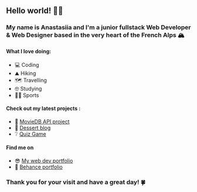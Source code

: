 ## Hello world! :fox_face:✨
### My name is Anastasiia and I'm a junior fullstack Web Developer & Web Designer based in the very heart of the French Alps :mountain_snow:

#### What I love doing:
- :computer: Coding
- :mountain: Hiking
- :world_map: Travelling
- :nerd_face: Studying
- :biking_woman: Sports

#### Check out my latest projects :
- :cinema: [MovieDB API project](https://anastasiiaa.promo-105.codeur.online/projects/WhatTheFilm)
- :cake: [Dessert blog](https://anastasiiaa.promo-105.codeur.online/projects/Dessert-Recipe-blog/)
- :grey_question: [Quiz Game](https://quizrae.promo-105.codeur.online/)

#### Find me on
- :sunglasses: [My web dev portfolio](https://anastasiiaa.promo-105.codeur.online/portfolio/)
- :blossom: [Behance portfolio](https://www.behance.net/anastasaleksee8)

### Thank you for your visit and have a great day! :four_leaf_clover:

<!--
**anastasiiaal/anastasiiaal** is a ✨ _special_ ✨ repository because its `README.md` (this file) appears on your GitHub profile.

Here are some ideas to get you started:

- 🔭 I’m currently working on ...
- 🌱 I’m currently learning ...
- 👯 I’m looking to collaborate on ...
- 🤔 I’m looking for help with ...
- 💬 Ask me about ...
- 📫 How to reach me: ...
- 😄 Pronouns: ...
- ⚡ Fun fact: ...

````
````
-->
